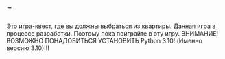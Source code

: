 # -
Это игра-квест, где вы должны выбраться из квартиры. Данная игра в процессе разработки. Поэтому пока поиграйте в эту игру.
ВНИМАНИЕ! ВОЗМОЖНО ПОНАДОБИТЬСЯ УСТАНОВИТЬ Python 3.10! (Именно версию 3.10)!!!
